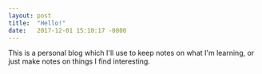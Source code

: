 ```yaml
---
layout: post
title:  "Hello!"
date:   2017-12-01 15:10:17 -0800
---
```

This is a personal blog which I'll use to keep notes on what I'm learning, or just make notes on things I find interesting.